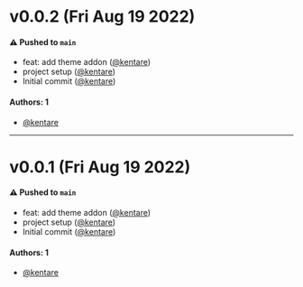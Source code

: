 # v0.0.2 (Fri Aug 19 2022)

#### ⚠️ Pushed to `main`

- feat: add theme addon ([@kentare](https://github.com/kentare))
- project setup ([@kentare](https://github.com/kentare))
- Initial commit ([@kentare](https://github.com/kentare))

#### Authors: 1

- [@kentare](https://github.com/kentare)

---

# v0.0.1 (Fri Aug 19 2022)

#### ⚠️ Pushed to `main`

- feat: add theme addon ([@kentare](https://github.com/kentare))
- project setup ([@kentare](https://github.com/kentare))
- Initial commit ([@kentare](https://github.com/kentare))

#### Authors: 1

- [@kentare](https://github.com/kentare)
